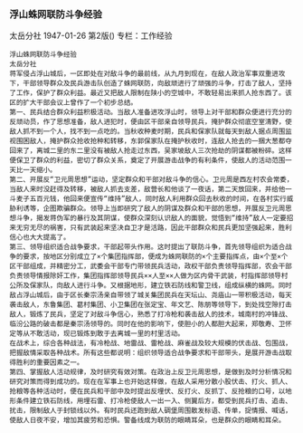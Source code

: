 ### 浮山蛛网联防斗争经验
太岳分社
1947-01-26
第2版()
专栏：工作经验

    浮山蛛网联防斗争经验
    太岳分社
    蒋军侵占浮山城后，一区即处在对敌斗争的最前线，从九月到现在，在敌人政治军事双重进攻下，干部领导群众及民兵游击队创造了蛛网联防，向敌顽进行了顽强的斗争，打击了敌人，坚持了工作，保护了群众利益。最近又把敌人限制在陕小的空城中，不敢轻易出来抓人抢东西了。该区的扩大干部会议上曾作了一个初步总结。
    第一、民兵结合群众利益积极活动。当敌人准备进攻浮山时，领导上对干部和群众便进行充分的反顽动员，作了思想准备，敌人进犯时，便由区干部亲自领导民兵，掩护群众彻底空室清野，使敌人抓不到一个人，找不到一点吃的。当秋收种麦时期，民兵和保家队就每天到敌人据点周围监视围困敌人，掩护群众抢收抢种和转移，东郭保家队在掩护秋收时，连敌人抢去的一捆大葱都夺回来了，离城二里的东二里没有被敌人抢走过东西，吴家坡敌人三次抢劫的阴谋都被粉碎。这样便保卫了群众的利益，密切了群众关系，奠定了开展游击战争的有利条件，使敌人的活动范围一天比一天缩小。
    第二、开展反“卫元周思想”运动，坚定群众和干部对敌斗争的信心。卫元周是西左村农会常委，当敌人来时没赶得及转移，被敌人抓去支差，敌营长和他谈了一夜话，第二天放回来，并给他一斗麦子五百元钱，他回来便宣传“维持”敌人，同时敌人利用群众回去秋收的时间，在各村实行威胁利诱等，企图欺骗群众。领导上当即研究了敌人的阴谋及群众和干部的思想，开展反卫元周思想斗争，揭发蒋伪军的暴行及其阴谋，使群众深刻认识敌人的面貌，觉悟到“维持”敌人一定要招来无穷无尽的祸害，只有武装起来坚决自卫才是活路，因此干部群众和民兵更加坚强起来，胜利信心也大大提高了。
    第三、领导组织适合战争要求，干部起带头作用。这时提出了联防斗争，首先领导组织为适合战争的要求，按地区分别成立了×个集团指挥部，便成为蛛网联防的×个主要指挥点，由×个至×个区干部组成，并精密分工，武委会干部专门带领民兵活动，政权干部负责领导指挥部，农会干部负责领导情报除奸工作，集团指挥部领导民兵××人至××人做为区内骨干武装，村指挥部领导村公所及保家队，向敌人进行斗争。又根据地形，建立铁石防线和警卫线，组成纵横的蛛网。同时敌占浮山城后，由于区长秦宗汤亲自带领了城关集团民兵在天坛山、尧庙山一带积极活动，每天袭击敌人，东鲁集团、葛村集团、小卫集团在张定宝、年文艺、陈朋等领导下，到处找空隙打击敌人，锻炼了民兵，坚定了对敌斗争信心，熟悉了打冷枪和袭击敌人的技术，城南村的冲锋战、临汾公路的破击都是秦宗汤领导的。同时在他的影响下，使胆小的人都胆大起来，郑敬寿、卫怀定等从不敢活动，现已锻炼到敢于去离城一里的村里活动。
    在战术上，综合各种战法，有冷枪战、地雷战、雷枪战、麻雀战及较大规模的伏击战、包围战，把握敌情采取各种战术。所有这些都说明：组织领导适合战争要求和干部带头，是展开游击战取得胜利的重要因素之一。
    第四、掌握敌人活动规律，及时研究有效对策。在政治上反卫元周思想，是做到及时分析情况和研究对策而得到成功的。现在在军事上也开始这样做，在敌人采用分散小股伏击、打火、抓人、抢粮等各种活动时，便在民兵和干部中及时提出反埋伏、反打火、反抓丁、反抢粮的口号，以地形条件建立铁石防线，用埋石雷、打冷枪使敌人一出一入、侧翼后方，都受到民兵打击、追击、扰击，限制敌人于封锁线以外。有时民兵还跑到敌人碉堡周围散发标语、传单，捉情报、喊话，使敌人日夜不安，增加其疲劳和恐惧。警备线成为联防的眼睛耳朵，也是群众的眼睛和耳朵。
